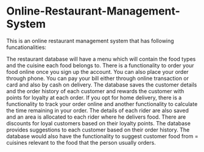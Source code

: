 # Online-Restaurant-Management-System

This is an online restaurant management system that has following funcationalities:

The restaurant database will have a menu which will contain the food types and the cuisine
each food belongs to. There is a functionality to order your food online once you sign up the
account. You can also place your order through phone. You can pay your bill either through
online transaction or card and also by cash on delivery. The database saves the customer details
and the order history of each customer and rewards the customer with points for loyalty at
each order. If you opt for home delivery, there is a functionality to track your order online and
another functionality to calculate the time remaining in your order. The details of each rider are
also saved and an area is allocated to each rider where he delivers food. There are discounts for
loyal customers based on their loyalty points. The database provides suggestions to each
customer based on their order history. The database would also have the functionality to
suggest customer food from = cuisines relevant to the food that the person usually orders.
